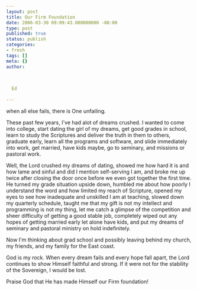 ```yaml
---
layout: post
title: Our Firm Foundation
date: 2006-03-30 09:09:43.000000000 -08:00
type: post
published: true
status: publish
categories:
- fresh
tags: []
meta: {}
author:
  
  
  
  Ed
  
---
```

<p>when all else fails, there is One unfailing.</p>
<p>These past few years, I've had alot of dreams crushed.  I wanted to come into college, start dating the girl of my dreams, get good grades in school, learn to study the Scriptures and deliver the truth in them to others, graduate early, learn all the programs and software, and slide immediately into work, get married, have kids maybe, go to seminary, and missions or pastoral work.</p>
<p> Well, the Lord crushed my dreams of dating, showed me how hard it is and how lame and sinful and did I mention self-serving I am, and broke me up twice after closing the door once before we even got together the first time.  He  turned my grade situation upside down, humbled me about how poorly I understand the word and how limited my reach of Scripture, opened my eyes to see how inadequate and unskilled I am at teaching, slowed down my quarterly schedule, taught me that my gift is not my intellect and programming is not my thing, let me catch a glimpse of the competition and sheer difficulty of getting a good stable job, completely wiped out any hopes of getting married early let alone have kids, and put my dreams of seminary and pastoral ministry on hold indefinitely.  </p>
<p> Now I'm thinking about grad school and possibly leaving behind my church, my friends, and my family for the East coast.  </p>
<p> God is my rock.  When every dream fails and every hope fall apart, the Lord continues to show Himself faithful and strong.  If it were not for the stability of the Sovereign, I would be lost.</p>
<p> Praise God that He has made Himself our Firm foundation!</p>
